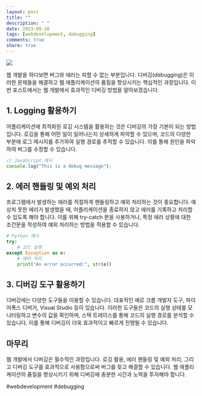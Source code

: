 ```yaml
---
layout: post
title: ""
description: " "
date: 2023-09-20
tags: [webdevelopment, debugging]
comments: true
share: true
---
```


![](image-link)

웹 개발을 하다보면 버그와 에러는 피할 수 없는 부분입니다. 디버깅(debugging)은 이러한 문제들을 해결하고 웹 애플리케이션의 품질을 향상시키는 핵심적인 과정입니다. 이번 포스트에서는 웹 개발에서 효과적인 디버깅 방법을 알아보겠습니다.

## 1. Logging 활용하기
어플리케이션에 최적화된 로깅 시스템을 활용하는 것은 디버깅의 가장 기본이 되는 방법입니다. 로깅을 통해 어떤 일이 일어나는지 상세하게 파악할 수 있으며, 코드의 다양한 부분에 로그 메시지를 추가하여 실행 경로를 추적할 수 있습니다. 이를 통해 원인을 파악하여 버그를 수정할 수 있습니다.

```javascript
// JavaScript 예시
console.log("This is a debug message");
```

## 2. 에러 핸들링 및 예외 처리
프로그램에서 발생하는 에러를 적절하게 핸들링하고 예외 처리하는 것이 중요합니다. 예상치 못한 에러가 발생했을 때, 어플리케이션을 종료하지 않고 에러를 기록하고 처리할 수 있도록 해야 합니다. 이를 위해 try-catch 문을 사용하거나, 특정 에러 상황에 대한 조건문을 작성하여 예외 처리하는 방법을 적용할 수 있습니다.

```python
# Python 예시
try:
    # 코드 실행
except Exception as e:
    # 에러 처리
    print("An error occurred:", str(e))
```

## 3. 디버깅 도구 활용하기
디버깅에는 다양한 도구들을 이용할 수 있습니다. 대표적인 예로 크롬 개발자 도구, 파이어폭스 디버거, Visual Studio 등이 있습니다. 이러한 도구들은 코드의 실행 상태를 모니터링하고 변수의 값을 확인하며, 스택 트레이스를 통해 코드의 실행 경로를 분석할 수 있습니다. 이를 통해 디버깅이 더욱 효과적이고 빠르게 진행될 수 있습니다.

## 마무리
웹 개발에서 디버깅은 필수적인 과정입니다. 로깅 활용, 에러 핸들링 및 예외 처리, 그리고 디버깅 도구를 효과적으로 사용함으로써 버그를 찾고 해결할 수 있습니다. 웹 애플리케이션의 품질을 향상시키기 위해 디버깅에 충분한 시간과 노력을 투자해야 합니다.

#webdevelopment #debugging